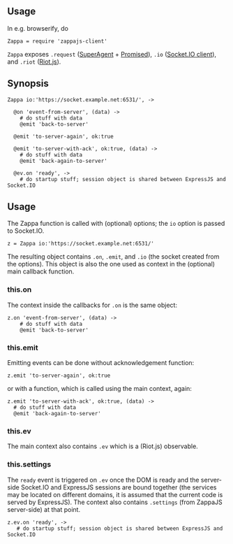 Usage
-----

In e.g. browserify, do

    Zappa = require 'zappajs-client'

`Zappa` exposes `.request` ([SuperAgent](https://visionmedia.github.io/superagent/) + [Promised](https://github.com/shimaore/superagent-as-promised)), `.io` ([Socket.IO client](https://github.com/socketio/socket.io-client#socketio-client)), and `.riot` ([Riot.js](http://riotjs.com/)).

Synopsis
--------

    Zappa io:'https://socket.example.net:6531/', ->

      @on 'event-from-server', (data) ->
        # do stuff with data
        @emit 'back-to-server'

      @emit 'to-server-again', ok:true

      @emit 'to-server-with-ack', ok:true, (data) ->
        # do stuff with data
        @emit 'back-again-to-server'

      @ev.on 'ready', ->
        # do startup stuff; session object is shared between ExpressJS and Socket.IO

Usage
-----

The Zappa function is called with (optional) options; the `io` option is passed to Socket.IO.

    z = Zappa io:'https://socket.example.net:6531/'

The resulting object contains `.on`, `.emit`, and `.io` (the socket created from the options). This object is also the one used as context in the (optional) main callback function.

### this.on

The context inside the callbacks for `.on` is the same object:

    z.on 'event-from-server', (data) ->
        # do stuff with data
        @emit 'back-to-server'

### this.emit

Emitting events can be done without acknowledgement function:

    z.emit 'to-server-again', ok:true

or with a function, which is called using the main context, again:

    z.emit 'to-server-with-ack', ok:true, (data) ->
      # do stuff with data
      @emit 'back-again-to-server'

### this.ev

The main context also contains `.ev` which is a (Riot.js) observable.

### this.settings

The `ready` event is triggered on `.ev` once the DOM is ready and the server-side Socket.IO and ExpressJS sessions are bound together (the services may be located on different domains, it is assumed that the current code is served by ExpressJS). The context also contains `.settings` (from ZappaJS server-side) at that point.

    z.ev.on 'ready', ->
       # do startup stuff; session object is shared between ExpressJS and Socket.IO
